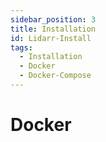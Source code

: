 ```yaml
---
sidebar_position: 3
title: Installation
id: Lidarr-Install
tags:
  - Installation
  - Docker
  - Docker-Compose
---
```


# Docker
